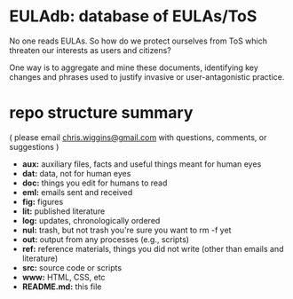 # EULAdb: database of EULAs/ToS

No one reads EULAs. So how do we
protect ourselves from ToS which threaten
our interests as users and citizens?

One way is to aggregate and mine these documents,
identifying key changes and phrases used to
justify invasive or user-antagonistic practice.

# repo structure summary

( please email chris.wiggins@gmail.com with questions, comments, or suggestions )

- **aux:** auxiliary files, facts and useful things meant for human eyes
- **dat:** data, not for human eyes
- **doc:** things you edit for humans to read
- **eml:** emails sent and received
- **fig:** figures
- **lit:** published literature
- **log:** updates, chronologically ordered
- **nul:** trash, but not trash you're sure you want to rm -f yet
- **out:** output from any processes (e.g., scripts)
- **ref:** reference materials, things you did not write (other than emails and literature)
- **src:** source code or scripts
- **www:** HTML, CSS, etc
- **README.md:** this file
